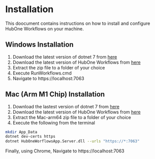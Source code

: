 # Installation
This doocument contains instructions on how to install and configure HubOne Workflows on your machine.

## Windows Installation
1. Download the latest version of dotnet 7 from [here](https://download.visualstudio.microsoft.com/download/pr/8de163f5-5d91-4dc3-9d01-e0b031a03dd9/0170b328d569a49f6f6a080064309161/dotnet-hosting-7.0.0-win.exe
)
1. Download the latest version of HubOne Workflows from [here](https://dev.azure.com/tribetechau/HubOne%20Workflows/_build?definitionId=11)
2. Extract the zip file to a folder of your choice
3. Execute RunWorkflows.cmd
4. Navigate to https://localhost:7063

## Mac (Arm M1 Chip) Installation
1. Download the lastest version of dotnet 7 from [here](https://dotnet.microsoft.com/en-us/download/dotnet/thank-you/sdk-7.0.100-macos-arm64-binaries)
2. Download the latest version of HubOne Workflows from [here](https://dev.azure.com/tribetechau/HubOne%20Workflows/_build?definitionId=11)
3. Extract the Mac-arm64 zip file to a folder of your choice
4. Execute the following from the terminal

```bash
mkdir App_Data
dotnet dev-certs https
dotnet HubOneWorflowsApp.Server.dll --urls "https://*:7063"
```

Finally, using Chrome, Navigate to https://localhost:7063